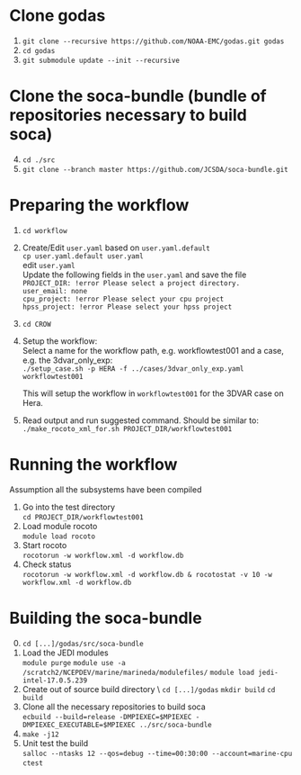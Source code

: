 # Clone godas
1. `git clone --recursive https://github.com/NOAA-EMC/godas.git godas`
2. `cd godas`
3. `git submodule update --init --recursive`

# Clone the soca-bundle (bundle of repositories necessary to build soca)
4. `cd ./src`
5. `git clone --branch master https://github.com/JCSDA/soca-bundle.git`

# Preparing the workflow
1. `cd workflow` 
2. Create/Edit `user.yaml` based on `user.yaml.default` \
   `cp user.yaml.default user.yaml` \
   edit `user.yaml` \
Update the following fields in the `user.yaml` and save the file \
   `PROJECT_DIR: !error Please select a project directory.` \
   `user_email: none` \
   `cpu_project: !error Please select your cpu project` \
   `hpss_project: !error Please select your hpss project` 
3. `cd CROW`
4. Setup the workflow: \
   Select a name for the workflow path, e.g. workflowtest001 and a case, e.g. the 3dvar_only_exp: \
   `./setup_case.sh -p HERA -f ../cases/3dvar_only_exp.yaml workflowtest001`
   
   This will setup the workflow in `workflowtest001` for the 3DVAR case on Hera.
   
5. Read output and run suggested command. Should be similar to: \
   `./make_rocoto_xml_for.sh PROJECT_DIR/workflowtest001` 
 
# Running the workflow
Assumption all the subsystems have been compiled

1. Go into the test directory \
   `cd PROJECT_DIR/workflowtest001`
2. Load module rocoto \
   `module load rocoto`
3. Start rocoto \
   `rocotorun -w workflow.xml -d workflow.db`
4. Check status \
   `rocotorun -w workflow.xml -d workflow.db & rocotostat -v 10 -w workflow.xml -d workflow.db`

# Building the soca-bundle 

0. `cd [...]/godas/src/soca-bundle`
1. Load the JEDI modules \
   `module purge`
   `module use -a /scratch2/NCEPDEV/marine/marineda/modulefiles/`
   `module load jedi-intel-17.0.5.239`
2. Create out of source build directory \ 
   `cd [...]/godas`
   `mkdir build`
   `cd build`
3. Clone all the necessary repositories to build soca \
   `ecbuild --build=release -DMPIEXEC=$MPIEXEC -DMPIEXEC_EXECUTABLE=$MPIEXEC ../src/soca-bundle`
4. `make -j12` 
5. Unit test the build \
   `salloc --ntasks 12 --qos=debug --time=00:30:00 --account=marine-cpu` \
   `ctest`
